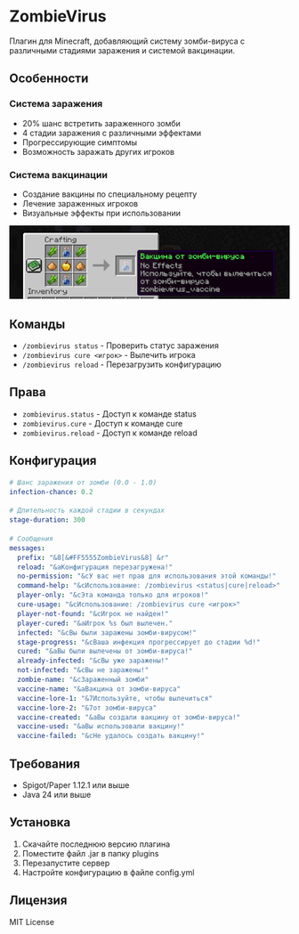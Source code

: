 # ZombieVirus

Плагин для Minecraft, добавляющий систему зомби-вируса с различными стадиями заражения и системой вакцинации.

## Особенности

### Система заражения
- 20% шанс встретить зараженного зомби
- 4 стадии заражения с различными эффектами
- Прогрессирующие симптомы
- Возможность заражать других игроков

### Система вакцинации
- Создание вакцины по специальному рецепту
- Лечение зараженных игроков
- Визуальные эффекты при использовании

![Рецепт вакцины](Recipe.png)

## Команды

- `/zombievirus status` - Проверить статус заражения
- `/zombievirus cure <игрок>` - Вылечить игрока
- `/zombievirus reload` - Перезагрузить конфигурацию

## Права

- `zombievirus.status` - Доступ к команде status
- `zombievirus.cure` - Доступ к команде cure
- `zombievirus.reload` - Доступ к команде reload

## Конфигурация

```yaml
# Шанс заражения от зомби (0.0 - 1.0)
infection-chance: 0.2

# Длительность каждой стадии в секундах
stage-duration: 300

# Сообщения
messages:
  prefix: "&8[&#FF5555ZombieVirus&8] &r"
  reload: "&aКонфигурация перезагружена!"
  no-permission: "&cУ вас нет прав для использования этой команды!"
  command-help: "&cИспользование: /zombievirus <status|cure|reload>"
  player-only: "&cЭта команда только для игроков!"
  cure-usage: "&cИспользование: /zombievirus cure <игрок>"
  player-not-found: "&cИгрок не найден!"
  player-cured: "&aИгрок %s был вылечен."
  infected: "&cВы были заражены зомби-вирусом!"
  stage-progress: "&cВаша инфекция прогрессирует до стадии %d!"
  cured: "&aВы были вылечены от зомби-вируса!"
  already-infected: "&cВы уже заражены!"
  not-infected: "&cВы не заражены!"
  zombie-name: "&cЗараженный зомби"
  vaccine-name: "&aВакцина от зомби-вируса"
  vaccine-lore-1: "&7Используйте, чтобы вылечиться"
  vaccine-lore-2: "&7от зомби-вируса"
  vaccine-created: "&aВы создали вакцину от зомби-вируса!"
  vaccine-used: "&aВы использовали вакцину!"
  vaccine-failed: "&cНе удалось создать вакцину!"
```

## Требования

- Spigot/Paper 1.12.1 или выше
- Java 24 или выше

## Установка

1. Скачайте последнюю версию плагина
2. Поместите файл .jar в папку plugins
3. Перезапустите сервер
4. Настройте конфигурацию в файле config.yml

## Лицензия

MIT License 